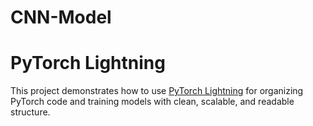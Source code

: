 # CNN-Model

# PyTorch Lightning 

This project demonstrates how to use [PyTorch Lightning](https://www.pytorchlightning.ai/) for organizing PyTorch code and training models with clean, scalable, and readable structure.



